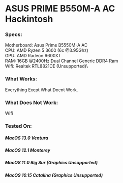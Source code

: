 # ASUS PRIME B550M-A AC Hackintosh

### Specs:
Motherboard: Asus Prime B5550M-A AC\
CPU: AMD Ryzen 5 3600 (6c @3.95Ghz)\
GPU: AMD Radeon 6600XT\
RAM: 16GB @2400Hz Dual Channel Generic DDR4 Ram\
Wifi: Realtek RTL8821CE (Unsupported)\

### What Works:

Everything Exept What Doent Work.

### What Does Not Work:

Wifi

### Tested On:

##### MacOS 13.0 Ventura
##### MacOS 12.1 Monterey
##### MacOS 11.0 Big Sur (Graphics Unsupported)
##### MacOS 10.15 Catalina (Graphics Unsupported)
